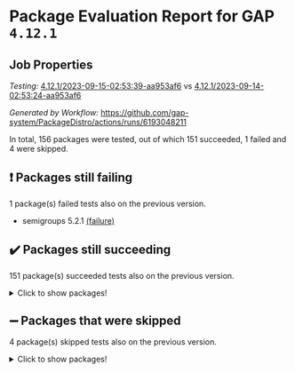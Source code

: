 # Package Evaluation Report for GAP `4.12.1`

## Job Properties

*Testing:* [4.12.1/2023-09-15-02:53:39-aa953af6](https://github.com/gap-system/PackageDistro/blob/data/reports/4.12.1/2023-09-15-02:53:39-aa953af6) vs [4.12.1/2023-09-14-02:53:24-aa953af6](https://github.com/gap-system/PackageDistro/blob/data/reports/4.12.1/2023-09-14-02:53:24-aa953af6)

*Generated by Workflow:* https://github.com/gap-system/PackageDistro/actions/runs/6193048211

In total, 156 packages were tested, out of which 151 succeeded, 1 failed and 4 were skipped.

## :exclamation: Packages still failing

1 package(s) failed tests also on the previous version.
- semigroups 5.2.1 [(failure)](https://github.com/gap-system/PackageDistro/actions/runs/6193048211/job/16814425639)

## :heavy_check_mark: Packages still succeeding

151 package(s) succeeded tests also on the previous version.
<details><summary>Click to show packages!</summary>

- 4ti2interface 2023.02-04 [(success)](https://github.com/gap-system/PackageDistro/actions/runs/6193048211/job/16814406327)
- ace 5.6.2 [(success)](https://github.com/gap-system/PackageDistro/actions/runs/6193048211/job/16814406516)
- aclib 1.3.2 [(success)](https://github.com/gap-system/PackageDistro/actions/runs/6193048211/job/16814406658)
- agt 0.3.1 [(success)](https://github.com/gap-system/PackageDistro/actions/runs/6193048211/job/16814406811)
- alnuth 3.2.1 [(success)](https://github.com/gap-system/PackageDistro/actions/runs/6193048211/job/16814406953)
- anupq 3.3.0 [(success)](https://github.com/gap-system/PackageDistro/actions/runs/6193048211/job/16814407192)
- atlasrep 2.1.7 [(success)](https://github.com/gap-system/PackageDistro/actions/runs/6193048211/job/16814409800)
- autodoc 2023.06.19 [(success)](https://github.com/gap-system/PackageDistro/actions/runs/6193048211/job/16814410016)
- automata 1.15 [(success)](https://github.com/gap-system/PackageDistro/actions/runs/6193048211/job/16814410189)
- automgrp 1.3.2 [(success)](https://github.com/gap-system/PackageDistro/actions/runs/6193048211/job/16814410345)
- autpgrp 1.11 [(success)](https://github.com/gap-system/PackageDistro/actions/runs/6193048211/job/16814410497)
- cap 2023.09-02 [(success)](https://github.com/gap-system/PackageDistro/actions/runs/6193048211/job/16814410623)
- caratinterface 2.3.5 [(success)](https://github.com/gap-system/PackageDistro/actions/runs/6193048211/job/16814410770)
- cddinterface 2022.11.01 [(success)](https://github.com/gap-system/PackageDistro/actions/runs/6193048211/job/16814410897)
- circle 1.6.6 [(success)](https://github.com/gap-system/PackageDistro/actions/runs/6193048211/job/16814411068)
- classicpres 1.22 [(success)](https://github.com/gap-system/PackageDistro/actions/runs/6193048211/job/16814411215)
- cohomolo 1.6.11 [(success)](https://github.com/gap-system/PackageDistro/actions/runs/6193048211/job/16814411346)
- congruence 1.2.5 [(success)](https://github.com/gap-system/PackageDistro/actions/runs/6193048211/job/16814411466)
- corelg 1.56 [(success)](https://github.com/gap-system/PackageDistro/actions/runs/6193048211/job/16814411628)
- crime 1.6 [(success)](https://github.com/gap-system/PackageDistro/actions/runs/6193048211/job/16814411755)
- crisp 1.4.6 [(success)](https://github.com/gap-system/PackageDistro/actions/runs/6193048211/job/16814411879)
- crypting 0.10.4 [(success)](https://github.com/gap-system/PackageDistro/actions/runs/6193048211/job/16814411995)
- cryst 4.1.26 [(success)](https://github.com/gap-system/PackageDistro/actions/runs/6193048211/job/16814412137)
- crystcat 1.1.10 [(success)](https://github.com/gap-system/PackageDistro/actions/runs/6193048211/job/16814412282)
- ctbllib 1.3.6 [(success)](https://github.com/gap-system/PackageDistro/actions/runs/6193048211/job/16814412401)
- cubefree 1.19 [(success)](https://github.com/gap-system/PackageDistro/actions/runs/6193048211/job/16814412542)
- curlinterface 2.3.2 [(success)](https://github.com/gap-system/PackageDistro/actions/runs/6193048211/job/16814412677)
- cvec 2.8.1 [(success)](https://github.com/gap-system/PackageDistro/actions/runs/6193048211/job/16814412822)
- datastructures 0.3.0 [(success)](https://github.com/gap-system/PackageDistro/actions/runs/6193048211/job/16814412940)
- deepthought 1.0.6 [(success)](https://github.com/gap-system/PackageDistro/actions/runs/6193048211/job/16814413055)
- design 1.8 [(success)](https://github.com/gap-system/PackageDistro/actions/runs/6193048211/job/16814413167)
- difsets 2.3.1 [(success)](https://github.com/gap-system/PackageDistro/actions/runs/6193048211/job/16814413305)
- digraphs 1.6.3 [(success)](https://github.com/gap-system/PackageDistro/actions/runs/6193048211/job/16814413436)
- edim 1.3.7 [(success)](https://github.com/gap-system/PackageDistro/actions/runs/6193048211/job/16814413564)
- example 4.3.4 [(success)](https://github.com/gap-system/PackageDistro/actions/runs/6193048211/job/16814413697)
- examplesforhomalg 2023.08-02 [(success)](https://github.com/gap-system/PackageDistro/actions/runs/6193048211/job/16814413833)
- factint 1.6.3 [(success)](https://github.com/gap-system/PackageDistro/actions/runs/6193048211/job/16814413971)
- ferret 1.0.9 [(success)](https://github.com/gap-system/PackageDistro/actions/runs/6193048211/job/16814414113)
- fga 1.5.0 [(success)](https://github.com/gap-system/PackageDistro/actions/runs/6193048211/job/16814414224)
- fining 1.5.6 [(success)](https://github.com/gap-system/PackageDistro/actions/runs/6193048211/job/16814414349)
- float 1.0.3 [(success)](https://github.com/gap-system/PackageDistro/actions/runs/6193048211/job/16814414469)
- format 1.4.3 [(success)](https://github.com/gap-system/PackageDistro/actions/runs/6193048211/job/16814414592)
- forms 1.2.9 [(success)](https://github.com/gap-system/PackageDistro/actions/runs/6193048211/job/16814414724)
- fplsa 1.2.6 [(success)](https://github.com/gap-system/PackageDistro/actions/runs/6193048211/job/16814414872)
- fr 2.4.12 [(success)](https://github.com/gap-system/PackageDistro/actions/runs/6193048211/job/16814414971)
- francy 2.0.3 [(success)](https://github.com/gap-system/PackageDistro/actions/runs/6193048211/job/16814415145)
- fwtree 1.3 [(success)](https://github.com/gap-system/PackageDistro/actions/runs/6193048211/job/16814415252)
- gapdoc 1.6.6 [(success)](https://github.com/gap-system/PackageDistro/actions/runs/6193048211/job/16814415373)
- gauss 2023.02-04 [(success)](https://github.com/gap-system/PackageDistro/actions/runs/6193048211/job/16814415487)
- gaussforhomalg 2023.08-01 [(success)](https://github.com/gap-system/PackageDistro/actions/runs/6193048211/job/16814415600)
- gbnp 1.0.5 [(success)](https://github.com/gap-system/PackageDistro/actions/runs/6193048211/job/16814415707)
- generalizedmorphismsforcap 2023.08-02 [(success)](https://github.com/gap-system/PackageDistro/actions/runs/6193048211/job/16814415806)
- genss 1.6.8 [(success)](https://github.com/gap-system/PackageDistro/actions/runs/6193048211/job/16814415902)
- gradedmodules 2023.08-01 [(success)](https://github.com/gap-system/PackageDistro/actions/runs/6193048211/job/16814415992)
- gradedringforhomalg 2023.08-01 [(success)](https://github.com/gap-system/PackageDistro/actions/runs/6193048211/job/16814416074)
- grape 4.9.0 [(success)](https://github.com/gap-system/PackageDistro/actions/runs/6193048211/job/16814416173)
- groupoids 1.73 [(success)](https://github.com/gap-system/PackageDistro/actions/runs/6193048211/job/16814416290)
- grpconst 2.6.4 [(success)](https://github.com/gap-system/PackageDistro/actions/runs/6193048211/job/16814416416)
- guarana 0.96.3 [(success)](https://github.com/gap-system/PackageDistro/actions/runs/6193048211/job/16814416567)
- guava 3.18 [(success)](https://github.com/gap-system/PackageDistro/actions/runs/6193048211/job/16814416692)
- hap 1.58 [(success)](https://github.com/gap-system/PackageDistro/actions/runs/6193048211/job/16814416819)
- hapcryst 0.1.15 [(success)](https://github.com/gap-system/PackageDistro/actions/runs/6193048211/job/16814416919)
- hecke 1.5.3 [(success)](https://github.com/gap-system/PackageDistro/actions/runs/6193048211/job/16814417038)
- help 3.5 [(success)](https://github.com/gap-system/PackageDistro/actions/runs/6193048211/job/16814417170)
- homalg 2023.08-02 [(success)](https://github.com/gap-system/PackageDistro/actions/runs/6193048211/job/16814417310)
- homalgtocas 2023.08-01 [(success)](https://github.com/gap-system/PackageDistro/actions/runs/6193048211/job/16814417427)
- idrel 2.45 [(success)](https://github.com/gap-system/PackageDistro/actions/runs/6193048211/job/16814417583)
- images 1.3.1 [(success)](https://github.com/gap-system/PackageDistro/actions/runs/6193048211/job/16814417701)
- intpic 0.3.0 [(success)](https://github.com/gap-system/PackageDistro/actions/runs/6193048211/job/16814417834)
- io 4.8.1 [(success)](https://github.com/gap-system/PackageDistro/actions/runs/6193048211/job/16814417968)
- io_forhomalg 2023.02-04 [(success)](https://github.com/gap-system/PackageDistro/actions/runs/6193048211/job/16814418099)
- irredsol 1.4.4 [(success)](https://github.com/gap-system/PackageDistro/actions/runs/6193048211/job/16814418252)
- json 2.1.1 [(success)](https://github.com/gap-system/PackageDistro/actions/runs/6193048211/job/16814418436)
- jupyterkernel 1.5.0 [(success)](https://github.com/gap-system/PackageDistro/actions/runs/6193048211/job/16814418571)
- jupyterviz 1.5.6 [(success)](https://github.com/gap-system/PackageDistro/actions/runs/6193048211/job/16814418708)
- kan 1.36 [(success)](https://github.com/gap-system/PackageDistro/actions/runs/6193048211/job/16814418842)
- kbmag 1.5.11 [(success)](https://github.com/gap-system/PackageDistro/actions/runs/6193048211/job/16814418990)
- laguna 3.9.6 [(success)](https://github.com/gap-system/PackageDistro/actions/runs/6193048211/job/16814419147)
- liealgdb 2.2.1 [(success)](https://github.com/gap-system/PackageDistro/actions/runs/6193048211/job/16814419316)
- liepring 2.8 [(success)](https://github.com/gap-system/PackageDistro/actions/runs/6193048211/job/16814419477)
- liering 2.4.2 [(success)](https://github.com/gap-system/PackageDistro/actions/runs/6193048211/job/16814419632)
- linearalgebraforcap 2023.08-08 [(success)](https://github.com/gap-system/PackageDistro/actions/runs/6193048211/job/16814419804)
- localizeringforhomalg 2023.08-02 [(success)](https://github.com/gap-system/PackageDistro/actions/runs/6193048211/job/16814419955)
- loops 3.4.3 [(success)](https://github.com/gap-system/PackageDistro/actions/runs/6193048211/job/16814420115)
- lpres 1.0.3 [(success)](https://github.com/gap-system/PackageDistro/actions/runs/6193048211/job/16814420284)
- majoranaalgebras 1.5.1 [(success)](https://github.com/gap-system/PackageDistro/actions/runs/6193048211/job/16814420455)
- mapclass 1.4.6 [(success)](https://github.com/gap-system/PackageDistro/actions/runs/6193048211/job/16814420662)
- matgrp 0.70 [(success)](https://github.com/gap-system/PackageDistro/actions/runs/6193048211/job/16814420841)
- matricesforhomalg 2023.08-02 [(success)](https://github.com/gap-system/PackageDistro/actions/runs/6193048211/job/16814420998)
- modisom 2.5.4 [(success)](https://github.com/gap-system/PackageDistro/actions/runs/6193048211/job/16814421160)
- modulepresentationsforcap 2023.09-01 [(success)](https://github.com/gap-system/PackageDistro/actions/runs/6193048211/job/16814421344)
- modules 2023.08-02 [(success)](https://github.com/gap-system/PackageDistro/actions/runs/6193048211/job/16814421520)
- monoidalcategories 2023.08-11 [(success)](https://github.com/gap-system/PackageDistro/actions/runs/6193048211/job/16814421766)
- nconvex 2022.09-01 [(success)](https://github.com/gap-system/PackageDistro/actions/runs/6193048211/job/16814421899)
- nilmat 1.4.2 [(success)](https://github.com/gap-system/PackageDistro/actions/runs/6193048211/job/16814422046)
- nock 1.5 [(success)](https://github.com/gap-system/PackageDistro/actions/runs/6193048211/job/16814422182)
- normalizinterface 1.3.6 [(success)](https://github.com/gap-system/PackageDistro/actions/runs/6193048211/job/16814422295)
- nq 2.5.10 [(success)](https://github.com/gap-system/PackageDistro/actions/runs/6193048211/job/16814422448)
- numericalsgps 1.3.1 [(success)](https://github.com/gap-system/PackageDistro/actions/runs/6193048211/job/16814422599)
- openmath 11.5.3 [(success)](https://github.com/gap-system/PackageDistro/actions/runs/6193048211/job/16814422755)
- orb 4.9.0 [(success)](https://github.com/gap-system/PackageDistro/actions/runs/6193048211/job/16814422934)
- packagemanager 1.4.1 [(success)](https://github.com/gap-system/PackageDistro/actions/runs/6193048211/job/16814423080)
- patternclass 2.4.3 [(success)](https://github.com/gap-system/PackageDistro/actions/runs/6193048211/job/16814423235)
- permut 2.0.4 [(success)](https://github.com/gap-system/PackageDistro/actions/runs/6193048211/job/16814423363)
- polenta 1.3.10 [(success)](https://github.com/gap-system/PackageDistro/actions/runs/6193048211/job/16814423501)
- polymaking 0.8.6 [(success)](https://github.com/gap-system/PackageDistro/actions/runs/6193048211/job/16814423637)
- primgrp 3.4.4 [(success)](https://github.com/gap-system/PackageDistro/actions/runs/6193048211/job/16814423777)
- profiling 2.5.4 [(success)](https://github.com/gap-system/PackageDistro/actions/runs/6193048211/job/16814423926)
- qpa 1.34 [(success)](https://github.com/gap-system/PackageDistro/actions/runs/6193048211/job/16814424036)
- quagroup 1.8.3 [(success)](https://github.com/gap-system/PackageDistro/actions/runs/6193048211/job/16814424145)
- radiroot 2.9 [(success)](https://github.com/gap-system/PackageDistro/actions/runs/6193048211/job/16814424285)
- rcwa 4.7.1 [(success)](https://github.com/gap-system/PackageDistro/actions/runs/6193048211/job/16814424471)
- rds 1.8 [(success)](https://github.com/gap-system/PackageDistro/actions/runs/6193048211/job/16814424640)
- recog 1.4.2 [(success)](https://github.com/gap-system/PackageDistro/actions/runs/6193048211/job/16814424767)
- repndecomp 1.3.0 [(success)](https://github.com/gap-system/PackageDistro/actions/runs/6193048211/job/16814424885)
- repsn 3.1.1 [(success)](https://github.com/gap-system/PackageDistro/actions/runs/6193048211/job/16814425017)
- resclasses 4.7.3 [(success)](https://github.com/gap-system/PackageDistro/actions/runs/6193048211/job/16814425155)
- ringsforhomalg 2023.08-02 [(success)](https://github.com/gap-system/PackageDistro/actions/runs/6193048211/job/16814425283)
- sco 2023.08-01 [(success)](https://github.com/gap-system/PackageDistro/actions/runs/6193048211/job/16814425395)
- scscp 2.4.1 [(success)](https://github.com/gap-system/PackageDistro/actions/runs/6193048211/job/16814425529)
- sglppow 2.3 [(success)](https://github.com/gap-system/PackageDistro/actions/runs/6193048211/job/16814425771)
- sgpviz 0.999.5 [(success)](https://github.com/gap-system/PackageDistro/actions/runs/6193048211/job/16814425934)
- simpcomp 2.1.14 [(success)](https://github.com/gap-system/PackageDistro/actions/runs/6193048211/job/16814426196)
- singular 2023.02.09 [(success)](https://github.com/gap-system/PackageDistro/actions/runs/6193048211/job/16814426504)
- sl2reps 1.1 [(success)](https://github.com/gap-system/PackageDistro/actions/runs/6193048211/job/16814426609)
- sla 1.5.3 [(success)](https://github.com/gap-system/PackageDistro/actions/runs/6193048211/job/16814426722)
- smallgrp 1.5.3 [(success)](https://github.com/gap-system/PackageDistro/actions/runs/6193048211/job/16814426834)
- smallsemi 0.6.13 [(success)](https://github.com/gap-system/PackageDistro/actions/runs/6193048211/job/16814426962)
- sonata 2.9.6 [(success)](https://github.com/gap-system/PackageDistro/actions/runs/6193048211/job/16814427070)
- sophus 1.27 [(success)](https://github.com/gap-system/PackageDistro/actions/runs/6193048211/job/16814427191)
- sotgrps 1.2 [(success)](https://github.com/gap-system/PackageDistro/actions/runs/6193048211/job/16814427313)
- spinsym 1.5.2 [(success)](https://github.com/gap-system/PackageDistro/actions/runs/6193048211/job/16814427445)
- standardff 1.0 [(success)](https://github.com/gap-system/PackageDistro/actions/runs/6193048211/job/16814427564)
- symbcompcc 1.3.2 [(success)](https://github.com/gap-system/PackageDistro/actions/runs/6193048211/job/16814427695)
- thelma 1.3 [(success)](https://github.com/gap-system/PackageDistro/actions/runs/6193048211/job/16814427835)
- tomlib 1.2.9 [(success)](https://github.com/gap-system/PackageDistro/actions/runs/6193048211/job/16814427974)
- toolsforhomalg 2023.07-01 [(success)](https://github.com/gap-system/PackageDistro/actions/runs/6193048211/job/16814428094)
- toric 1.9.5 [(success)](https://github.com/gap-system/PackageDistro/actions/runs/6193048211/job/16814428194)
- toricvarieties 2022.07.13 [(success)](https://github.com/gap-system/PackageDistro/actions/runs/6193048211/job/16814428324)
- transgrp 3.6.4 [(success)](https://github.com/gap-system/PackageDistro/actions/runs/6193048211/job/16814428499)
- ugaly 4.1.3 [(success)](https://github.com/gap-system/PackageDistro/actions/runs/6193048211/job/16814428639)
- unipot 1.5 [(success)](https://github.com/gap-system/PackageDistro/actions/runs/6193048211/job/16814428758)
- unitlib 4.2.0 [(success)](https://github.com/gap-system/PackageDistro/actions/runs/6193048211/job/16814428905)
- utils 0.84 [(success)](https://github.com/gap-system/PackageDistro/actions/runs/6193048211/job/16814429043)
- uuid 0.7 [(success)](https://github.com/gap-system/PackageDistro/actions/runs/6193048211/job/16814429181)
- walrus 0.9991 [(success)](https://github.com/gap-system/PackageDistro/actions/runs/6193048211/job/16814429331)
- wedderga 4.10.4 [(success)](https://github.com/gap-system/PackageDistro/actions/runs/6193048211/job/16814429466)
- xmod 2.91 [(success)](https://github.com/gap-system/PackageDistro/actions/runs/6193048211/job/16814429604)
- xmodalg 1.23 [(success)](https://github.com/gap-system/PackageDistro/actions/runs/6193048211/job/16814429745)
- yangbaxter 0.10.3 [(success)](https://github.com/gap-system/PackageDistro/actions/runs/6193048211/job/16814429867)
- zeromqinterface 0.14 [(success)](https://github.com/gap-system/PackageDistro/actions/runs/6193048211/job/16814430026)
</details>

## :heavy_minus_sign: Packages that were skipped

4 package(s) skipped tests also on the previous version.
<details><summary>Click to show packages!</summary>

- browse 1.8.21 [(skipped)](https://github.com/gap-system/PackageDistro/actions/runs/6193048211/job/16813974995)
- itc 1.5.1 [(skipped)](https://github.com/gap-system/PackageDistro/actions/runs/6193048211/job/16813974995)
- polycyclic 2.16 [(skipped)](https://github.com/gap-system/PackageDistro/actions/runs/6193048211/job/16813974995)
- xgap 4.31 [(skipped)](https://github.com/gap-system/PackageDistro/actions/runs/6193048211/job/16813974995)
</details>

